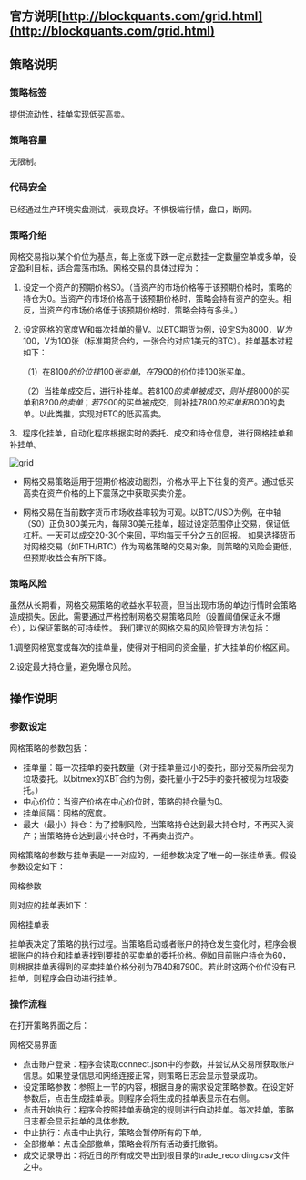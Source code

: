 ## 官方说明[http://blockquants.com/grid.html](http://blockquants.com/grid.html)
## 策略说明
### 策略标签
提供流动性，挂单实现低买高卖。

### 策略容量
无限制。

### 代码安全
已经通过生产环境实盘测试，表现良好。不惧极端行情，盘口，断网。

### 策略介绍

网格交易指以某个价位为基点，每上涨或下跌一定点数挂一定数量空单或多单，设定盈利目标，适合震荡市场。网格交易的具体过程为：

1.	设定一个资产的预期价格S0。（当资产的市场价格等于该预期价格时，策略的持仓为0。当资产的市场价格高于该预期价格时，策略会持有资产的空头。相反，当资产的市场价格低于该预期价格时，策略会持有多头。）

2.	设定网格的宽度W和每次挂单的量V。以BTC期货为例，设定S为$8000，W为$100，V为100张（标准期货合约，一张合约对应1美元的BTC）。挂单基本过程如下：

	（1）在$8100的价位挂100张卖单，在$7900的价位挂100张买单。

	（2）当挂单成交后，进行补挂单。若$8100的卖单被成交，则补挂$8000的买单和$8200的卖单；若$7900的买单被成交，则补挂$7800的买单和$8000的卖单。以此类推，实现对BTC的低买高卖。

3．程序化挂单，自动化程序根据实时的委托、成交和持仓信息，进行网格挂单和补挂单。

![grid](BlockQuants.com/img/grid.png)

 - 网格交易策略适用于短期价格波动剧烈，价格水平上下往复的资产。通过低买高卖在资产价格的上下震荡之中获取买卖价差。

 - 网格交易在当前数字货币市场收益率较为可观。以BTC/USD为例，在中轴（S0）正负800美元内，每隔30美元挂单，超过设定范围停止交易，保证低杠杆。一天可以成交20-30个来回，平均每天千分之五的回报。 如果选择货币对网格交易（如ETH/BTC）作为网格策略的交易对象，则策略的风险会更低，但预期收益会有所下降。

### 策略风险

虽然从长期看，网格交易策略的收益水平较高，但当出现市场的单边行情时会策略造成损失。因此，需要通过严格控制网格交易策略风险（设置阈值保证永不爆仓），以保证策略的可持续性。
我们建议的网格交易的风险管理方法包括：

1.调整网格宽度或每次的挂单量，使得对于相同的资金量，扩大挂单的价格区间。

2.设定最大持仓量，避免爆仓风险。

## 操作说明
### 参数设定

网格策略的参数包括：

- 挂单量：每一次挂单的委托数量（对于挂单量过小的委托，部分交易所会视为垃圾委托。以bitmex的XBT合约为例，委托量小于25手的委托被视为垃圾委托。）
- 中心价位：当资产价格在中心价位时，策略的持仓量为0。
- 挂单间隔：网格的宽度。
- 最大（最小）持仓：为了控制风险，当策略持仓达到最大持仓时，不再买入资产；当策略持仓达到最小持仓时，不再卖出资产。

网格策略的参数与挂单表是一一对应的，一组参数决定了唯一的一张挂单表。假设参数设定如下：

网格参数

则对应的挂单表如下：

网格挂单表

挂单表决定了策略的执行过程。当策略启动或者账户的持仓发生变化时，程序会根据账户的持仓和挂单表找到要挂的买卖单的委托价格。例如目前账户持仓为60，则根据挂单表得到的买卖挂单价格分别为7840和7900。若此时这两个价位没有已挂单，则程序会自动进行挂单。

### 操作流程

在打开策略界面之后：

网格交易界面

- 点击账户登录：程序会读取connect.json中的参数，并尝试从交易所获取账户信息。如果登录信息和网络连接正常，则策略日志会显示登录成功。
- 设定策略参数：参照上一节的内容，根据自身的需求设定策略参数。在设定好参数后，点击生成挂单表。则程序会将生成的挂单表显示在右侧。
- 点击开始执行：程序会按照挂单表确定的规则进行自动挂单。每次挂单，策略日志都会显示挂单的具体参数。
- 中止执行：点击中止执行，策略会暂停所有的下单。
- 全部撤单：点击全部撤单，策略会将所有活动委托撤销。
- 成交记录导出：将近日的所有成交导出到根目录的trade_recording.csv文件之中。